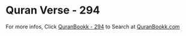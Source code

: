 # Quran Verse - 294 

For more infos, Click [QuranBookk - 294](https://www.quranbookk.com/quran/search?q=294) to Search at [QuranBookk.com](http://quranbookk.com/)